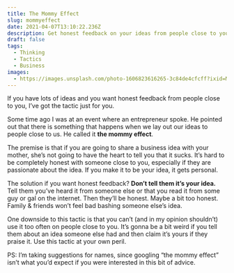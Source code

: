 ```yaml
---
title: The Mommy Effect
slug: mommyeffect
date: 2021-04-07T13:10:22.236Z
description: Get honest feedback on your ideas from people close to you.
draft: false
tags:
  - Thinking
  - Tactics
  - Business
images:
  - https://images.unsplash.com/photo-1606823616265-3c84de4cfcff?ixid=MXwxMjA3fDB8MHxwaG90by1wYWdlfHx8fGVufDB8fHw%3D&ixlib=rb-1.2.1&auto=format&fit=crop&w=1267&q=80
---
```

If you have lots of ideas and you want honest feedback from people close to you, I’ve got the tactic just for you.

Some time ago I was at an event where an entrepreneur spoke. He pointed out that there is something that happens when we lay out our ideas to people close to us. He called it **the mommy effect**.

The premise is that if you are going to share a business idea with your mother, she’s not going to have the heart to tell you that it sucks. It’s hard to be completely honest with someone close to you, especially if they are passionate about the idea. If you make it to be your idea, it gets personal.

The solution if you want honest feedback? **Don’t tell them it’s your idea.** Tell them you’ve heard it from someone else or that you read it from some guy or gal on the internet. Then they’ll be honest. Maybe a bit too honest. Family & friends won’t feel bad bashing someone else’s idea.

One downside to this tactic is that you can’t (and in my opinion shouldn’t) use it too often on people close to you. It’s gonna be a bit weird if you tell them about an idea someone else had and then claim it’s yours if they praise it. Use this tactic at your own peril.

PS: I’m taking suggestions for names, since googling “the mommy effect” isn’t what you’d expect if you were interested in this bit of advice.